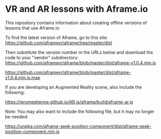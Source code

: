 # VR and AR lessons with Aframe.io

This repository contains information about creating offline versions of lessons that use Aframe.io

To find the latest version of Aframe, go to this site: https://github.com/aframevr/aframe/tree/master/dist

Then substitute the version number in the URLs below and download the code to your "vendor" subdirectory: 
https://github.com/aframevr/aframe/blob/master/dist/aframe-v1.0.4.min.js

https://github.com/aframevr/aframe/blob/master/dist/aframe-v1.0.4.min.js.map


If you are developing an Augmented Reality scene, also include the following:

https://jeromeetienne.github.io/AR.js/aframe/build/aframe-ar.js

Note: You may also want to include the following file, but it may no longer be needed: 

https://unpkg.com/aframe-seek-position-component/dist/aframe-seek-position-component.min.js
